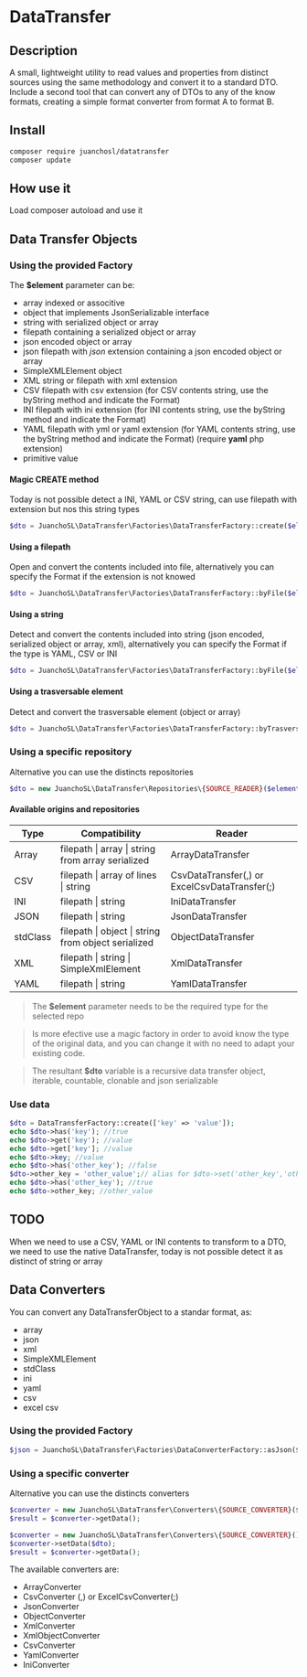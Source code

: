 # DataTransfer

## Description

A small, lightweight utility to read values and properties from distinct sources using the same methodology and convert it to a standard DTO.
Include a second tool that can convert any of DTOs to any of the know formats, creating a simple format converter from format A to format B.

## Install

```bash
composer require juanchosl/datatransfer
composer update
```

## How use it

Load composer autoload and use it

## Data Transfer Objects

### Using the provided Factory

The **$element** parameter can be:
- array indexed or associtive
- object that implements JsonSerializable interface
- string with serialized object or array
- filepath containing a serialized object or array
- json encoded object or array
- json filepath with _json_ extension containing a json encoded object or array
- SimpleXMLElement object
- XML string or filepath with xml extension
- CSV filepath with csv extension (for CSV contents string, use the byString method and indicate the Format)
- INI filepath with ini extension (for INI contents string, use the byString method and indicate the Format)
- YAML filepath with yml or yaml extension (for YAML contents string, use the byString method and indicate the Format) (require __yaml__ php extension) 
- primitive value

#### Magic CREATE method
Today is not possible detect a INI, YAML or CSV string, can use filepath with extension but nos this string types
```php
$dto = JuanchoSL\DataTransfer\Factories\DataTransferFactory::create($element);
```
#### Using a filepath
Open and convert the contents included into file, alternatively you can specify the Format if the extension is not knowed
```php
$dto = JuanchoSL\DataTransfer\Factories\DataTransferFactory::byFile($element, Format $original_format= null);
```
#### Using a string
Detect and convert the contents included into string (json encoded, serialized object or array, xml), alternatively you can specify the Format if the type is YAML, CSV or INI
```php
$dto = JuanchoSL\DataTransfer\Factories\DataTransferFactory::byFile($element, Format $original_format= null);
```
#### Using a trasversable element
Detect and convert the trasversable element (object or array)
```php
$dto = JuanchoSL\DataTransfer\Factories\DataTransferFactory::byTrasversable($element);
```

### Using a specific repository

Alternative you can use the distincts repositories

```php
$dto = new JuanchoSL\DataTransfer\Repositories\{SOURCE_READER}($element)
```

#### Available origins and repositories

|   Type    | Compatibility                                     | Reader            |
|-----------|---------------------------------------------------|-------------------|
| Array     |filepath \| array \| string from array serialized  |ArrayDataTransfer  |
| CSV       |filepath \| array of lines \| string               |CsvDataTransfer(,) or ExcelCsvDataTransfer(;)    |
| INI       |filepath \| string                                 |IniDataTransfer    |
| JSON      |filepath \| string                                 |JsonDataTransfer   |
| stdClass  |filepath \| object \| string from object serialized|ObjectDataTransfer |
| XML       |filepath \| string \| SimpleXmlElement             |XmlDataTransfer    |
| YAML      |filepath \| string                                 |YamlDataTransfer   |

> The **$element** parameter needs to be the required type for the selected repo

> Is more efective use a magic factory in order to avoid know the type of the original data, and you can change it with no need to adapt your existing code.

> The resultant **$dto** variable is a recursive data transfer object, iterable, countable, clonable and json serializable

### Use data

```php
$dto = DataTransferFactory::create(['key' => 'value']);
echo $dto->has('key'); //true
echo $dto->get('key'); //value
echo $dto->get['key']; //value
echo $dto->key; //value
echo $dto->has('other_key'); //false
$dto->other_key = 'other_value';// alias for $dto->set('other_key','other_value')
echo $dto->has('other_key'); //true
echo $dto->other_key; //other_value
```

## TODO

When we need to use a CSV, YAML or INI contents to transform to a DTO, we need to use the native DataTransfer, today is not possible detect it as distinct of string or array


## Data Converters

You can convert any DataTransferObject to a standar format, as:

* array
* json
* xml
* SimpleXMLElement
* stdClass
* ini
* yaml
* csv
* excel csv

### Using the provided Factory

```php
$json = JuanchoSL\DataTransfer\Factories\DataConverterFactory::asJson($dto);
```

### Using a specific converter

Alternative you can use the distincts converters

```php
$converter = new JuanchoSL\DataTransfer\Converters\{SOURCE_CONVERTER}($dto);
$result = $converter->getData();
```

```php
$converter = new JuanchoSL\DataTransfer\Converters\{SOURCE_CONVERTER}();
$converter->setData($dto);
$result = $converter->getData();
```

The available converters are:
- ArrayConverter
- CsvConverter (,) or ExcelCsvConverter(;)
- JsonConverter
- ObjectConverter
- XmlConverter
- XmlObjectConverter
- CsvConverter
- YamlConverter
- IniConverter